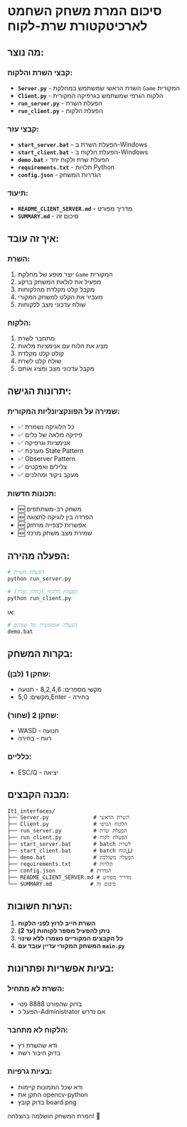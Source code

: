 # סיכום המרת משחק השחמט לארכיטקטורת שרת-לקוח

## מה נוצר:

### קבצי השרת והלקוח:
- **`Server.py`** - השרת הראשי שמשתמש במחלקת `Game` המקורית
- **`Client.py`** - הלקוח הגרפי שמשתמש בגרפיקה המקורית
- **`run_server.py`** - הפעלת השרת
- **`run_client.py`** - הפעלת הלקוח

### קבצי עזר:
- **`start_server.bat`** - הפעלת השרת ב-Windows
- **`start_client.bat`** - הפעלת הלקוח ב-Windows  
- **`demo.bat`** - הפעלת שרת ולקוח יחד
- **`requirements.txt`** - תלויות Python
- **`config.json`** - הגדרות המשחק

### תיעוד:
- **`README_CLIENT_SERVER.md`** - מדריך מפורט
- **`SUMMARY.md`** - סיכום זה

## איך זה עובד:

### השרת:
1. יוצר מופע של מחלקת `Game` המקורית
2. מפעיל את לולאת המשחק ברקע
3. מקבל קלט מקלדת מהלקוחות
4. מעביר את הקלט למשחק המקורי
5. שולח עדכוני מצב ללקוחות

### הלקוח:
1. מתחבר לשרת
2. מציג את הלוח עם אנימציות מלאות
3. קולט קלט מקלדת
4. שולח קלט לשרת
5. מקבל עדכוני מצב ומציג אותם

## יתרונות הגישה:

### שמירה על הפונקציונליות המקורית:
- ✅ כל הלוגיקה נשמרת
- ✅ פיזיקה מלאה של כלים
- ✅ אנימציות וגרפיקה
- ✅ מערכת State Pattern
- ✅ Observer Pattern
- ✅ צלילים ואפקטים
- ✅ מעקב ניקוד ומהלכים

### תכונות חדשות:
- 🆕 משחק רב-משתתפים
- 🆕 הפרדה בין לוגיקה לתצוגה
- 🆕 אפשרות לצפייה מרחוק
- 🆕 שמירת מצב משחק מרכזי

## הפעלה מהירה:

```bash
# הפעלת השרת
python run_server.py

# הפעלת הלקוח (בחלון נפרד)
python run_client.py
```

או:
```bash
# הפעלה אוטומטית של שניהם
demo.bat
```

## בקרות המשחק:

### שחקן 1 (לבן):
- מקשי מספרים: 8,2,4,6 - תנועה
- מקשים: 5,0,Enter - בחירה

### שחקן 2 (שחור):  
- WASD - תנועה
- רווח - בחירה

### כלליים:
- ESC/Q - יציאה

## מבנה הקבצים:

```
It1_interfaces/
├── Server.py              # השרת הראשי
├── Client.py              # הלקוח הגרפי
├── run_server.py          # הפעלת שרת
├── run_client.py          # הפעלת לקוח
├── start_server.bat       # batch לשרת
├── start_client.bat       # batch للקוח
├── demo.bat               # הפעלה משולבת
├── requirements.txt       # תלויות
├── config.json           # הגדרות
├── README_CLIENT_SERVER.md # מדריך מפורט
└── SUMMARY.md            # סיכום זה
```

## הערות חשובות:

1. **השרת חייב לרוץ לפני הלקוח**
2. **ניתן להפעיל מספר לקוחות (עד 2)**
3. **כל הקבצים המקוריים נשמרו ללא שינוי**
4. **המשחק המקורי עדיין עובד עם `main.py`**

## בעיות אפשריות ופתרונות:

### השרת לא מתחיל:
- בדוק שהפורט 8888 פנוי
- הפעל כ-Administrator אם נדרש

### הלקוח לא מתחבר:
- ודא שהשרת רץ
- בדוק חיבור רשת

### בעיות גרפיות:
- ודא שכל התמונות קיימות
- התקן את opencv-python
- בדוק קובץ board.png

המרת המשחק הושלמה בהצלחה! 🎉